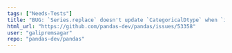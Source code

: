 ```yaml
---
tags: ["Needs-Tests"]
title: "BUG: `Series.replace` doesn't update `CategoricalDtype` when `inplace=True` in pandas-2.0"
html_url: "https://github.com/pandas-dev/pandas/issues/53358"
user: "galipremsagar"
repo: "pandas-dev/pandas"
---
```


